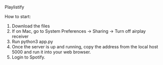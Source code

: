 Playlistify

How to start:
1. Download the files
2. If on Mac, go to System Preferences -> Sharing -> Turn off airplay receiver
3. Run python3 app.py
4. Once the server is up and running, copy the address from the local host 5000 and run it into your web browser.
5. Login to Spotify.
